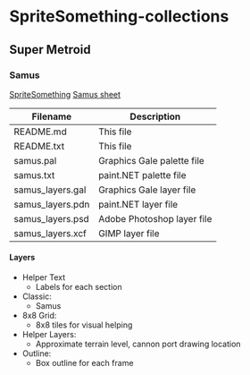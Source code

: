 # SpriteSomething-collections

## Super Metroid

### Samus

[SpriteSomething](http://artheau.github.io/SpriteSomething)
[Samus sheet](https://miketrethewey.github.io/SpriteSomething-collections/snes/metroid3/samus/sheets/samus.png)

|Filename|Description|
|---|---|
|README.md|This file|
|README.txt|This file|
|samus.pal|Graphics Gale palette file
|samus.txt|paint.NET palette file
|samus_layers.gal|Graphics Gale layer file
|samus_layers.pdn|paint.NET layer file
|samus_layers.psd|Adobe Photoshop layer file
|samus_layers.xcf|GIMP layer file

#### Layers

* Helper Text
  * Labels for each section
* Classic:
  * Samus
* 8x8 Grid:
  * 8x8 tiles for visual helping
* Helper Layers:
  * Approximate terrain level, cannon port drawing location
* Outline:
  * Box outline for each frame
